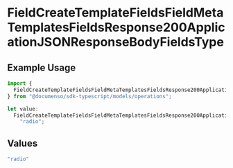 # FieldCreateTemplateFieldsFieldMetaTemplatesFieldsResponse200ApplicationJSONResponseBodyFieldsType

## Example Usage

```typescript
import {
  FieldCreateTemplateFieldsFieldMetaTemplatesFieldsResponse200ApplicationJSONResponseBodyFieldsType,
} from "@documenso/sdk-typescript/models/operations";

let value:
  FieldCreateTemplateFieldsFieldMetaTemplatesFieldsResponse200ApplicationJSONResponseBodyFieldsType =
    "radio";
```

## Values

```typescript
"radio"
```